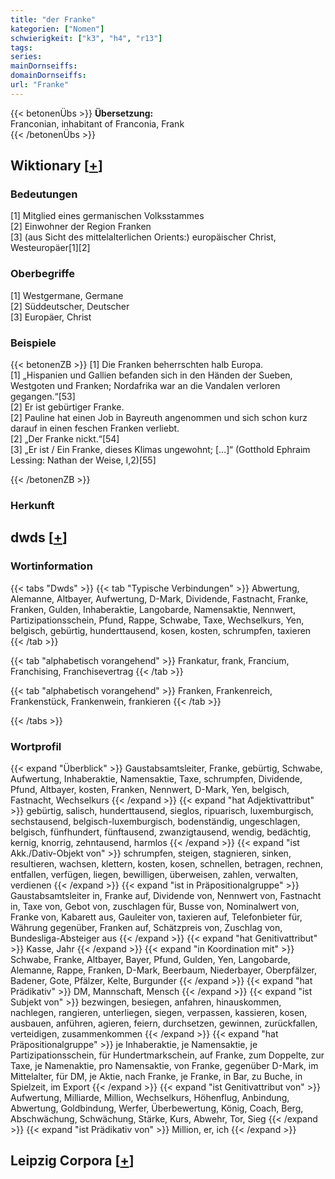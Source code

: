 ```yaml
---
title: "der Franke"
kategorien: ["Nomen"]
schwierigkeit: ["k3", "h4", "r13"]
tags:
series:
mainDornseiffs:
domainDornseiffs:
url: "Franke"
---
```


{{< betonenÜbs >}}
**Übersetzung:**  
Franconian, inhabitant of Franconia, Frank  
{{< /betonenÜbs >}}

## Wiktionary [[+](https://de.wiktionary.org/wiki/Franke)]

### Bedeutungen
[1] Mitglied eines germanischen Volksstammes  
[2] Einwohner der Region Franken  
[3] (aus Sicht des mittelalterlichen Orients:) europäischer Christ, Westeuropäer[1][2]  

### Oberbegriffe
[1] Westgermane, Germane  
[2] Süddeutscher, Deutscher  
[3] Europäer, Christ  

### Beispiele
{{< betonenZB >}}
[1] Die Franken beherrschten halb Europa.  
[1] „Hispanien und Gallien befanden sich in den Händen der Sueben, Westgoten und Franken; Nordafrika war an die Vandalen verloren gegangen.“[53]  
[2] Er ist gebürtiger Franke.  
[2] Pauline hat einen Job in Bayreuth angenommen und sich schon kurz darauf in einen feschen Franken verliebt.  
[2] „Der Franke nickt.“[54]  
[3] „Er  ist / Ein  Franke, dieses  Klimas  ungewohnt; […]“ (Gotthold Ephraim Lessing: Nathan der Weise, I,2)[55]  

{{< /betonenZB >}}
### Herkunft



## dwds [[+](https://www.dwds.de/wb/Franke)]

### Wortinformation
{{< tabs "Dwds" >}}
{{< tab "Typische Verbindungen" >}}
Abwertung, Alemanne, Altbayer, Aufwertung, D-Mark, Dividende, Fastnacht, Franke, Franken, Gulden, Inhaberaktie, Langobarde, Namensaktie, Nennwert, Partizipationsschein, Pfund, Rappe, Schwabe, Taxe, Wechselkurs, Yen, belgisch, gebürtig, hunderttausend, kosen, kosten, schrumpfen, taxieren
{{< /tab >}}

{{< tab "alphabetisch vorangehend" >}}
Frankatur, frank, Francium, Franchising, Franchisevertrag
{{< /tab >}}

{{< tab "alphabetisch vorangehend" >}}
Franken, Frankenreich, Frankenstück, Frankenwein, frankieren
{{< /tab >}}

{{< /tabs >}}

### Wortprofil
{{< expand "Überblick" >}} Gaustabsamtsleiter, Franke, gebürtig, Schwabe, Aufwertung, Inhaberaktie, Namensaktie, Taxe, schrumpfen, Dividende, Pfund, Altbayer, kosten, Franken, Nennwert, D-Mark, Yen, belgisch, Fastnacht, Wechselkurs {{< /expand >}}
{{< expand "hat Adjektivattribut" >}} gebürtig, salisch, hunderttausend, sieglos, ripuarisch, luxemburgisch, sechstausend, belgisch-luxemburgisch, bodenständig, ungeschlagen, belgisch, fünfhundert, fünftausend, zwanzigtausend, wendig, bedächtig, kernig, knorrig, zehntausend, harmlos {{< /expand >}}
{{< expand "ist Akk./Dativ-Objekt von" >}} schrumpfen, steigen, stagnieren, sinken, resultieren, wachsen, klettern, kosten, kosen, schnellen, betragen, rechnen, entfallen, verfügen, liegen, bewilligen, überweisen, zahlen, verwalten, verdienen {{< /expand >}}
{{< expand "ist in Präpositionalgruppe" >}} Gaustabsamtsleiter in, Franke auf, Dividende von, Nennwert von, Fastnacht in, Taxe von, Gebot von, zuschlagen für, Busse von, Nominalwert von, Franke von, Kabarett aus, Gauleiter von, taxieren auf, Telefonbieter für, Währung gegenüber, Franken auf, Schätzpreis von, Zuschlag von, Bundesliga-Absteiger aus {{< /expand >}}
{{< expand "hat Genitivattribut" >}} Kasse, Jahr {{< /expand >}}
{{< expand "in Koordination mit" >}} Schwabe, Franke, Altbayer, Bayer, Pfund, Gulden, Yen, Langobarde, Alemanne, Rappe, Franken, D-Mark, Beerbaum, Niederbayer, Oberpfälzer, Badener, Gote, Pfälzer, Kelte, Burgunder {{< /expand >}}
{{< expand "hat Prädikativ" >}} DM, Mannschaft, Mensch {{< /expand >}}
{{< expand "ist Subjekt von" >}} bezwingen, besiegen, anfahren, hinauskommen, nachlegen, rangieren, unterliegen, siegen, verpassen, kassieren, kosen, ausbauen, anführen, agieren, feiern, durchsetzen, gewinnen, zurückfallen, verteidigen, zusammenkommen {{< /expand >}}
{{< expand "hat Präpositionalgruppe" >}} je Inhaberaktie, je Namensaktie, je Partizipationsschein, für Hundertmarkschein, auf Franke, zum Doppelte, zur Taxe, je Namenaktie, pro Namensaktie, von Franke, gegenüber D-Mark, im Mittelalter, für DM, je Aktie, nach Franke, je Franke, in Bar, zu Buche, in Spielzeit, im Export {{< /expand >}}
{{< expand "ist Genitivattribut von" >}} Aufwertung, Milliarde, Million, Wechselkurs, Höhenflug, Anbindung, Abwertung, Goldbindung, Werfer, Überbewertung, König, Coach, Berg, Abschwächung, Schwächung, Stärke, Kurs, Abwehr, Tor, Sieg {{< /expand >}}
{{< expand "ist Prädikativ von" >}} Million, er, ich {{< /expand >}}

## Leipzig Corpora [[+](https://corpora.uni-leipzig.de/en/res?word=Franke&corpusId=deu_newscrawl-public_2018)]

